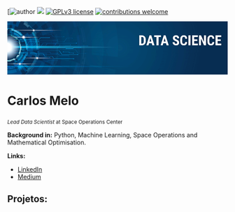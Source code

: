[![author](https://www.linkedin.com/in/heric-frederic-turmann-saliby-05940612a/) [![](https://img.shields.io/badge/python-3.7+-blue.svg)](https://www.python.org/downloads/release/python-365/) [![GPLv3 license](https://img.shields.io/badge/License-GPLv3-blue.svg)](http://perso.crans.org/besson/LICENSE.html) [![contributions welcome](https://img.shields.io/badge/contributions-welcome-brightgreen.svg?style=flat)](https://github.com/carlosfab/data_science/issues)

<p align="center">
  <img src="banner.png" >
</p>

# Carlos Melo
<sub>*Lead Data Scientist* at Space Operations Center</sub>



**Background in:** Python, Machine Learning, Space Operations and Mathematical Optimisation.

**Links:**
* [LinkedIn](https://www.linkedin.com/in/heric-frederic-turmann-saliby-05940612a/)
* [Medium](https://www.medium.com)


## Projetos:



